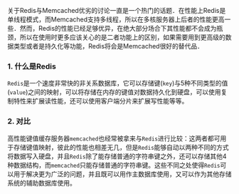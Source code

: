 关于Redis与Memcached优劣的讨论一直是一个热门的话题．在性能上Redis是单线程模式，而Memcached支持多线程，所以在多核服务器上后者的性能更高一些．然而，Redis的性能已经足够优异，在绝大部分场合下其性能都不会成为瓶颈，所以在使用时更多应该关心的是二者功能上的区别，如果需要用到更高级的数据类型或者是持久化等功能，Redis将会是Memcached很好的替代品．

### 1. 什么是Redis

`Redis`是一个速度非常快的非关系数据库，它可以存储键(`key`)与5种不同类型的值(`value`)之间的映射，可以将存储在内存的键值对数据持久化到硬盘，可以使用复制特性来扩展读性能，还可以使用客户端分片来扩展写性能等等。

### 2. 对比

高性能键值缓存服务器`memcached`也经常被拿来与`Redis`进行比较：这两者都可用于存储键值映射，彼此的性能也相差无几，但是`Redis`能够自动以两种不同的方式将数据写入硬盘，并且`Redis`除了能存储普通的字符串键之外，还可以存储其他4种数据结构，而`memcached`只能存储普通的字符串键。这些不同之处使得`Redis`可以用于解决更为广泛的问题，并且既可以用作主数据库使用，又可以作为其他存储系统的辅助数据库使用。
